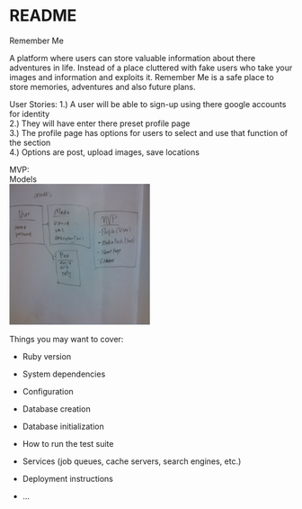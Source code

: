 # README

Remember Me

A platform where users can store valuable information about there adventures in life.
Instead of a place cluttered with fake users who take your images and information and exploits it. Remember Me is a safe place to store memories, adventures and also future plans.

User Stories:
1.) A user will be able to sign-up using there google accounts for identity<br>
2.) They will have enter there preset profile page<br>
3.) The profile page has options for users to select and use that function of the section<br>
4.) Options are post, upload images, save locations<br>

MVP:<br>
Models<br>
<img src="screenshots/IMG_20180409_092640_107.jpg" height="250px" width="250px"/>

Things you may want to cover:

* Ruby version

* System dependencies

* Configuration

* Database creation

* Database initialization

* How to run the test suite

* Services (job queues, cache servers, search engines, etc.)

* Deployment instructions

* ...
